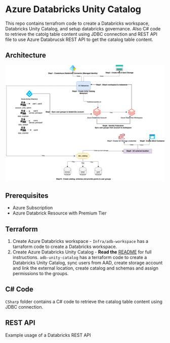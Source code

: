 # Azure Databricks Unity Catalog

This repo contains terrafrom code to create a Databricks workspace, Databricks Unity Catalog, and setup databricks governance. Also C# code to retrieve the catolg table content using JDBC connection and REST API file to use Azure Databrucsk REST API to get the catalog table content.

## Architecture

![UC Image](./Infra/uc.png)

## Prerequisites

- Azure Subscription
- Azure Databrick Resource with Premium Tier

## Terraform

1. Create Azure Databricks workspace - `Infra/adb-workspace` has a tarraform code to create a Databricks workspace.
2. Create Azure Databricks Unity Catalog - **Read the** [README](./Infra/README.md) for full instructions. `adb-unity-catalog` has a terraform code to create a Databricks Unity Catalog, sync users from AAD, create storage account and link the external location, create catalog and schemas and assign permissions to the groups.

## C# Code

`CSharp` folder contains a C# code to retrieve the catalog table content using JDBC connection.

## REST API

Example usage of a Databricks REST API